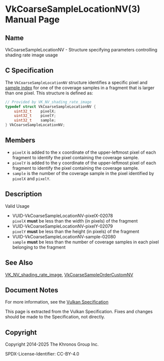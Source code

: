 # VkCoarseSampleLocationNV(3) Manual Page

## Name

VkCoarseSampleLocationNV - Structure specifying parameters controlling shading rate image usage



## [](#_c_specification)C Specification

The `VkCoarseSampleLocationNV` structure identifies a specific pixel and [sample index](https://registry.khronos.org/vulkan/specs/latest/html/vkspec.html#primsrast-multisampling-coverage-mask) for one of the coverage samples in a fragment that is larger than one pixel. This structure is defined as:

```c++
// Provided by VK_NV_shading_rate_image
typedef struct VkCoarseSampleLocationNV {
    uint32_t    pixelX;
    uint32_t    pixelY;
    uint32_t    sample;
} VkCoarseSampleLocationNV;
```

## [](#_members)Members

- `pixelX` is added to the x coordinate of the upper-leftmost pixel of each fragment to identify the pixel containing the coverage sample.
- `pixelY` is added to the y coordinate of the upper-leftmost pixel of each fragment to identify the pixel containing the coverage sample.
- `sample` is the number of the coverage sample in the pixel identified by `pixelX` and `pixelY`.

## [](#_description)Description

Valid Usage

- [](#VUID-VkCoarseSampleLocationNV-pixelX-02078)VUID-VkCoarseSampleLocationNV-pixelX-02078  
  `pixelX` **must** be less than the width (in pixels) of the fragment
- [](#VUID-VkCoarseSampleLocationNV-pixelY-02079)VUID-VkCoarseSampleLocationNV-pixelY-02079  
  `pixelY` **must** be less than the height (in pixels) of the fragment
- [](#VUID-VkCoarseSampleLocationNV-sample-02080)VUID-VkCoarseSampleLocationNV-sample-02080  
  `sample` **must** be less than the number of coverage samples in each pixel belonging to the fragment

## [](#_see_also)See Also

[VK\_NV\_shading\_rate\_image](https://registry.khronos.org/vulkan/specs/latest/man/html/VK_NV_shading_rate_image.html), [VkCoarseSampleOrderCustomNV](https://registry.khronos.org/vulkan/specs/latest/man/html/VkCoarseSampleOrderCustomNV.html)

## [](#_document_notes)Document Notes

For more information, see the [Vulkan Specification](https://registry.khronos.org/vulkan/specs/latest/html/vkspec.html#VkCoarseSampleLocationNV)

This page is extracted from the Vulkan Specification. Fixes and changes should be made to the Specification, not directly.

## [](#_copyright)Copyright

Copyright 2014-2025 The Khronos Group Inc.

SPDX-License-Identifier: CC-BY-4.0